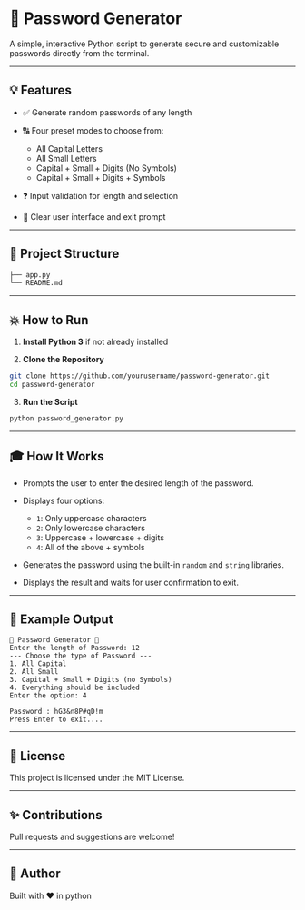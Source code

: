 # 🔐 Password Generator

A simple, interactive Python script to generate secure and customizable passwords directly from the terminal.

---

## 💡 Features

* ✅ Generate random passwords of any length
* 🔠 Four preset modes to choose from:

  * All Capital Letters
  * All Small Letters
  * Capital + Small + Digits (No Symbols)
  * Capital + Small + Digits + Symbols
* ❓ Input validation for length and selection
* 🔹 Clear user interface and exit prompt

---

## 📁 Project Structure

```bash
├── app.py
└── README.md
```

---

## 💥 How to Run

1. **Install Python 3** if not already installed

2. **Clone the Repository**

```bash
git clone https://github.com/yourusername/password-generator.git
cd password-generator
```

3. **Run the Script**

```bash
python password_generator.py
```

---

## 🎓 How It Works

* Prompts the user to enter the desired length of the password.
* Displays four options:

  * `1`: Only uppercase characters
  * `2`: Only lowercase characters
  * `3`: Uppercase + lowercase + digits
  * `4`: All of the above + symbols
* Generates the password using the built-in `random` and `string` libraries.
* Displays the result and waits for user confirmation to exit.

---

## 🚀 Example Output

```
🔐 Password Generator 🔐
Enter the length of Password: 12
--- Choose the type of Password ---
1. All Capital
2. All Small
3. Capital + Small + Digits (no Symbols)
4. Everything should be included
Enter the option: 4

Password : hG3&n8P#qD!m
Press Enter to exit....
```

---

## 💼 License

This project is licensed under the MIT License.

---

## ✨ Contributions

Pull requests and suggestions are welcome!

---

## 🚀 Author

Built with ❤️ in python
